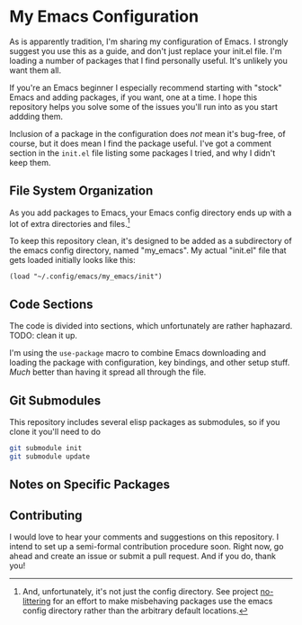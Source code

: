 # My Emacs Configuration

As is apparently tradition, I'm sharing my configuration of Emacs. I strongly suggest you use this as a guide, and don't
just replace your init.el file. I'm loading a number of packages that I find personally useful. It's unlikely you want
them all.

If you're an Emacs beginner I especially recommend starting with "stock" Emacs and adding packages, if you want, one at
a time. I hope this repository helps you solve some of the issues you'll run into as you start addding them.

Inclusion of a package in the configuration does *not* mean it's bug-free, of course, but it does mean I find the
package useful. I've got a comment section in the `init.el` file listing some packages I tried, and why I didn't keep
them.

## File System Organization

As you add packages to Emacs, your Emacs config directory ends up with a lot of extra directories and files.[^1]

To keep this repository clean, it's designed to be added as a subdirectory of the emacs config directory, named
"my_emacs". My actual "init.el" file that gets loaded initially looks like this:

```elisp
(load "~/.config/emacs/my_emacs/init")
```

## Code Sections

The code is divided into sections, which unfortunately are rather haphazard. TODO: clean it up.

I'm using the `use-package` macro to combine Emacs downloading and loading the package with configuration, key bindings,
and other setup stuff. _Much_ better than having it spread all through the file.

## Git Submodules

This repository includes several elisp packages as submodules, so if you clone it you'll need to do

```sh
git submodule init
git submodule update
```

## Notes on Specific Packages

## Contributing

I would love to hear your comments and suggestions on this repository. I intend to set up a semi-formal contribution
procedure soon. Right now, go ahead and create an issue or submit a pull request. And if you do, thank you!

[^1]: And, unfortunately, it's not just the config directory. See project
    [no-littering](https://github.com/emacscollective/no-littering) for an effort to make misbehaving packages use the
    emacs config directory rather than the arbitrary default locations.
